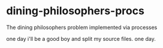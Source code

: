 # dining-philosophers-procs
The dining philosophers problem implemented via processes

one day i'll be a good boy and split my source files. one day.
